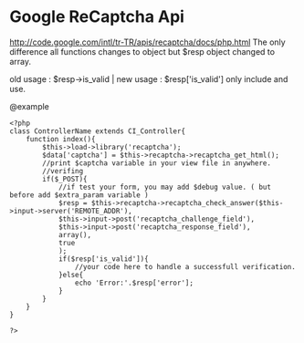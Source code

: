 <h1>Google ReCaptcha Api</h1>
 
http://code.google.com/intl/tr-TR/apis/recaptcha/docs/php.html The only difference 
all functions changes to object but $resp object changed to array.

old usage : $resp->is_valid | new usage : $resp['is_valid']
only include and use.

@example 

	<?php
 	class ControllerName extends CI_Controller{
		function index(){
			$this->load->library('recaptcha');
			$data['captcha'] = $this->recaptcha->recaptcha_get_html();
			//print $captcha variable in your view file in anywhere.
			//verifing
			if($_POST){
				//if test your form, you may add $debug value. ( but before add $extra_param variable )
				$resp = $this->recaptcha->recaptcha_check_answer($this->input->server('REMOTE_ADDR'),
            	$this->input->post('recaptcha_challenge_field'),
            	$this->input->post('recaptcha_response_field'),
				array(),
				true
				);
				if($resp['is_valid']){
					//your code here to handle a successfull verification.
				}else{
					echo 'Error:'.$resp['error'];
				}
			}
		}
 	}
 
 	?>
